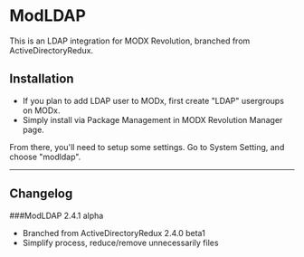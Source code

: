 ModLDAP
=======

This is an LDAP integration for MODX Revolution, branched from ActiveDirectoryRedux.

## Installation
* If you plan to add LDAP user to MODx, first create "LDAP" usergroups on MODx.
* Simply install via Package Management in MODX Revolution Manager page.

From there, you'll need to setup some settings. Go to System Setting, and choose "modldap".

-----------------------------------------------------
## Changelog
###ModLDAP 2.4.1 alpha
- Branched from ActiveDirectoryRedux 2.4.0 beta1
- Simplify process, reduce/remove unnecessarily files